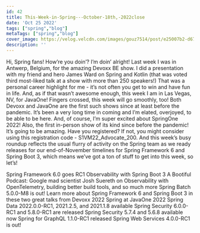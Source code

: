 ```yaml
---
id: 42
title: This-Week-in-Spring---October-18th,-2022close
date: 'Oct 25 2022'
tags: ["spring","blog"]
metaTags: ["spring","blog"]
cover_image: https://velog.velcdn.com/images/gouz7514/post/e25007b2-d67e-47be-a296-b22718239ffa/OG-Spring.png
description: ''
---
```



Hi, Spring fans! How’re you doin’? I’m doin’ alright! Last week I was in Antwerp, Belgium, for the amazing Devoxx BE show. I did a presentation with my friend and hero James Ward on Spring and Kotlin (that was voted third most-liked talk at a show with more than 250 speakers!) That was a personal career highlight for me - it’s not often you get to win and have fun in life. And, as if that wasn’t awesome enough, this week I am in Las Vegas, NV, for JavaOne! Fingers crossed, this week will go smoothly, too! Both Devoxx and JavaOne are the first such shows since at least before the pandemic. It’s been a very long time in coming and I’m elated, overjoyed, to be able to be here.
And, of course, I’m super excited about SpringOne 2022! Also, the first in-person show of its kind since before the pandemic! It’s going to be amazing. Have you registered? If not, you might consider using this registration code - S1VM22_Advocate_200.
And this week’s busy roundup reflects the usual flurry of activity on the Spring team as we ready releases for our end-of-November timelines for Spring Framework 6 and Spring Boot 3, which means we’ve got a ton of stuff to get into this week, so let’s!

Spring Framework 6.0 goes RC1
Observability with Spring Boot 3
A Bootiful Podcast: Google mad scientist Josh Suereth on Observability with OpenTelemetry, building better build tools, and so much more 
Spring Batch 5.0.0-M8 is out!
Learn more about Spring Framework 6 and Spring Boot 3 in these two great talks from Devoxx 2022
Spring at JavaOne 2022
Spring Data 2022.0.0-RC1, 2021.2.5, and 2021.1.8 available
Spring Security 6.0.0-RC1 and 5.8.0-RC1 are released
Spring Security 5.7.4 and 5.6.8 available now
Spring for GraphQL 1.1.0-RC1 released
Spring Web Services 4.0.0-RC1 is out!



